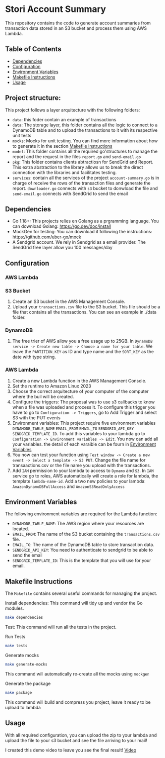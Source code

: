 # Stori Account Summary

This repository contains the code to generate account summaries from transaction data stored in an S3 bucket and process them using AWS Lambda.

## Table of Contents

- [Dependencies](#dependencies)
- [Configuration](#configuration)
- [Environment Variables](#environment-variables)
- [Makefile Instructions](#makefile-instructions)
- [Usage](#usage)

## Project structure:
This project follows a layer arquitecture with the following folders:
- `data`: this foder contain an example of transactions
- `data`: The storage layer, this folder contains all the logic to connect to a DynamoDB table and to upload the transactions to it with its respective unit tests
- `mocks`: Mocks for unit testing. You can find more information about how to generate it in the section [Makefile Instructions](#makefile-instructions)
- `model`: This folder contains all the required go'structures to manage the report and the request in the files `report.go` and `send-email.go`
- `pkg`:  This folder contains clients abtractiosn for SendGrid and Report. This extra abstraction to the library allows us to break the direct connection with the libraries and facilitates testing.
- `services`: contain all the services of the project `account-summary.go` is in charge of receive the rows of the transaction files and generate the report.  `downloader.go` connects with `s3` bucket to donwload the file and `send-email.go` connects with SendGrid to send the email

## Dependencies
- Go 1.18+: This projects relies en Golang as a prgramming language. You can download Golang: https://go.dev/doc/install
- MockGen for testing: You can download it following the instructions: https://github.com/uber-go/mock
- A Sendgrid account. We rely in Sendgrid as a email provider. The SendGrid free layer allow you 100 messages/day

## Configuration

### AWS Lambda

### S3 Bucket

1. Create an S3 bucket in the AWS Management Console.
2. Upload your `transactions.csv` file to the S3 bucket. This file should be a file that contains all the transactions. You can see an example in ./data folder.

### DynamoDB
1. The free trier of AWS allow you a free usage up to 25GB. In `DynamoDB service -> Create new table -> Choose a name for your table`. We leave the `PARTITION_KEY` as ID and type name and the `SORT_KEY` as the date with type string.


### AWS Lambda
1. Create a new Lambda function in the AWS Management Console.
2. Set the runtime to Amazon Linux 2023
3. Choose the correct arquitecture of your computer of the computer where the buil will be created.
4. Configure the triggers: The proposal was to use s3 callbacks to know when a file was uploaded and process it. To configure this trigger you have to go to `Configuration -> Triggers`, go to Add Trigger and select S3 with the PUT events
5. Environment variables: This project require five environment variables `DYNAMODB_TABLE_NAME` `EMAIL_FROM` `EMAIL_TO` `SENDGRID_API_KEY` `SENDGRID_TEMPLATE_ID`. To add this variables to your lambda go to `Configuration -> Environment variables -> Edit`. You now can add all your variables. the detail of each varaible can be fourn in [Environment Variables](#environment-variables)
6. You now can test your function using `Test window -> Create a new event -> Select a template -> S3 PUT`. Change the file name for transaactions.csv or the file name you upload with the transactions.
7. Add `IAM` permission to your lambda to access to `Dynamo` and `S3`. In `IAM` service go to roles, AWS automatically will create a role for lambda, the template 
`lambda-name-id`. Add a two new policies to your lambda: `AmazonDynamoDBFullAccess` and `AmazonS3ReadOnlyAccess`


## Environment Variables

The following environment variables are required for the Lambda function:

- `DYNAMODB_TABLE_NAME`: The AWS region where your resources are located.
- `EMAIL_FROM`: The name of the S3 bucket containing the `transactions.csv` file.
- `EMAIL_TO`: The name of the DynamoDB table to store transaction data.
- `SENDGRID_API_KEY`: You need to authenticate to sendgrid to be able to send the email
- `SENDGRID_TEMPLATE_ID`: This is the template that you will use for your email.

## Makefile Instructions

The `Makefile` contains several useful commands for managing the project.

Install dependencies: This command will tidy up and vendor the Go modules.

```sh
make dependencies
```
Test: This command will run all the tests in the project.

Run Tests
```sh
make tests
```

Generate mocks
```sh
make generate-mocks
```

This command will automatically re-create all the mocks using `mockgen`

Generate the package 
```sh
make package
```
This command will build and compress you project, leave it ready to be upload to lambda

## Usage

With all required configuration, you can upload the zip to your lambda and upload the file to your s3 bucket and see the file arriving to your mail!

I created this demo video to leave you see the final result! 
[Video](https://drive.google.com/file/d/1fU88FAXrAuM7xzZNAAfuHX5z2xzJg1d4/view?usp=sharing)
